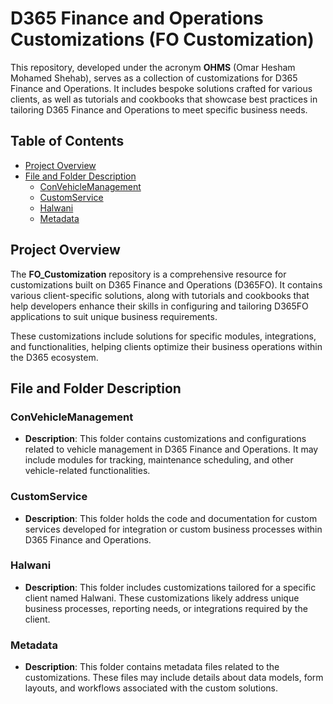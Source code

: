 # D365 Finance and Operations Customizations (FO Customization)

This repository, developed under the acronym **OHMS** (Omar Hesham Mohamed Shehab), serves as a collection of customizations for D365 Finance and Operations. It includes bespoke solutions crafted for various clients, as well as tutorials and cookbooks that showcase best practices in tailoring D365 Finance and Operations to meet specific business needs.

## Table of Contents
- [Project Overview](#project-overview)
- [File and Folder Description](#file-and-folder-description)
  - [ConVehicleManagement](#convehiclemanagement)
  - [CustomService](#customservice)
  - [Halwani](#halwani)
  - [Metadata](#metadata)

## Project Overview

The **FO_Customization** repository is a comprehensive resource for customizations built on D365 Finance and Operations (D365FO). It contains various client-specific solutions, along with tutorials and cookbooks that help developers enhance their skills in configuring and tailoring D365FO applications to suit unique business requirements.

These customizations include solutions for specific modules, integrations, and functionalities, helping clients optimize their business operations within the D365 ecosystem.

## File and Folder Description

### ConVehicleManagement
   - **Description**: This folder contains customizations and configurations related to vehicle management in D365 Finance and Operations. It may include modules for tracking, maintenance scheduling, and other vehicle-related functionalities.

### CustomService
   - **Description**: This folder holds the code and documentation for custom services developed for integration or custom business processes within D365 Finance and Operations.

### Halwani
   - **Description**: This folder includes customizations tailored for a specific client named Halwani. These customizations likely address unique business processes, reporting needs, or integrations required by the client.

### Metadata
   - **Description**: This folder contains metadata files related to the customizations. These files may include details about data models, form layouts, and workflows associated with the custom solutions.

